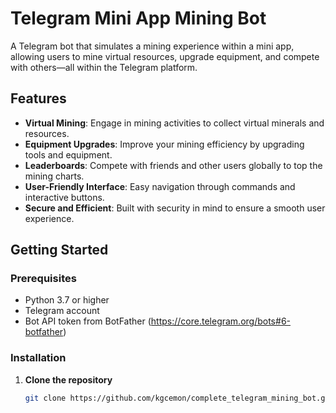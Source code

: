 Telegram Mini App Mining Bot
============================

A Telegram bot that simulates a mining experience within a mini app, allowing users to mine virtual resources, upgrade equipment, and compete with others—all within the Telegram platform.

Features
--------

- **Virtual Mining**: Engage in mining activities to collect virtual minerals and resources.
- **Equipment Upgrades**: Improve your mining efficiency by upgrading tools and equipment.
- **Leaderboards**: Compete with friends and other users globally to top the mining charts.
- **User-Friendly Interface**: Easy navigation through commands and interactive buttons.
- **Secure and Efficient**: Built with security in mind to ensure a smooth user experience.

Getting Started
---------------

### Prerequisites

- Python 3.7 or higher
- Telegram account
- Bot API token from BotFather (https://core.telegram.org/bots#6-botfather)

### Installation

1. **Clone the repository**

   ```bash
   git clone https://github.com/kgcemon/complete_telegram_mining_bot.git

